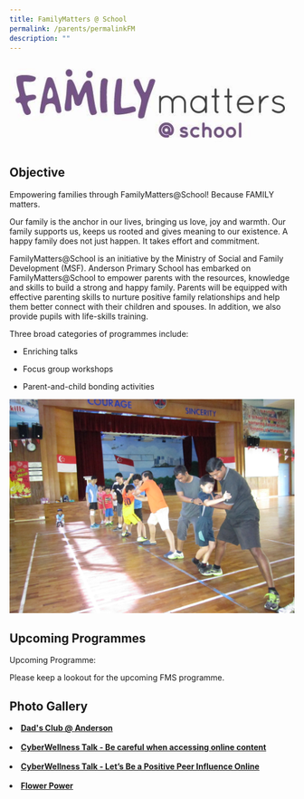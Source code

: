 ```yaml
---
title: FamilyMatters @ School
permalink: /parents/permalinkFM
description: ""
---
```

![](/images/FamilyMatters%20Logo.jpg)

<h2>Objective</h2>
<p>Empowering families through FamilyMatters@School! Because FAMILY matters.</p>
<p>Our family is the anchor in our lives, bringing us love, joy and warmth. Our family supports us, keeps us rooted and gives meaning to our existence. A happy family does not just happen. It takes effort and commitment.</p>
<p>FamilyMatters@School is an initiative by the Ministry of Social and Family Development (MSF). Anderson Primary School has embarked on FamilyMatters@School to empower parents with the resources, knowledge and skills to build a strong and happy family. Parents will be equipped with effective parenting skills to nurture positive family relationships and help them better connect with their children and spouses. In addition, we also provide pupils with life-skills training.</p>
<p>Three broad categories of programmes include:</p>
<ul>
<li>
<p>Enriching talks</p>
</li>
<li>
<p>Focus group workshops</p>
</li>
<li>
<p>Parent-and-child bonding activities</p>
</li>
</ul>

![](/images/IMG_0008.jpg)

<h2>Upcoming Programmes</h2>
<p>Upcoming Programme:</p>

<p>Please keep a lookout for the upcoming FMS programme.</p>

<h2> Photo Gallery </h2>
<p>
<li><a href="https://www.facebook.com/pg/Anderson-Primary-School-Official-248457555191296/photos/?tab=album&amp;album_id=1649615591742145" target="_blank" rel="noopener"><strong>Dad's Club @ Anderson</strong></a><br /><br /></li>
<li><a href="https://www.facebook.com/pg/Anderson-Primary-School-Official-248457555191296/photos/?tab=album&amp;album_id=1677126662324371" target="_blank" rel="noopener"><strong>CyberWellness Talk - Be careful when accessing online content</strong></a><br /><br /></li>
<li><strong><a href="https://www.facebook.com/pg/Anderson-Primary-School-Official-248457555191296/photos/?tab=album&amp;album_id=1598746413495730" target="_blank" rel="noopener">CyberWellness Talk - Let&rsquo;s Be a Positive Peer Influence Online</a><br /><br /></strong></li>
<li><a href="https://www.facebook.com/pg/Anderson-Primary-School-Official-248457555191296/photos/?tab=album&amp;album_id=1559441810759524" target="_blank" rel="noopener"><strong>Flower Power</strong></a></li>
</p>
